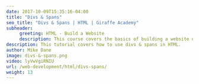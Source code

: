 ```yaml
---
date: 2017-10-09T15:35:16-04:00
title: "Divs & Spans"
seo_title: "Divs & Spans | HTML | Giraffe Academy"
subheader:
     greeting: HTML - Build a Website
     description: This course covers the basics of building a website using HTML. Work your way through the videos and we'll teach you everything you need to know to create a basic website!
description: This tutorial covers how to use divs & spans in HTML.
author: Mike Dane
image: divs-&-spans.png
video: lyVwVgiRNIU
url: /web-development/html/divs-spans/
weight: 13
---
```

